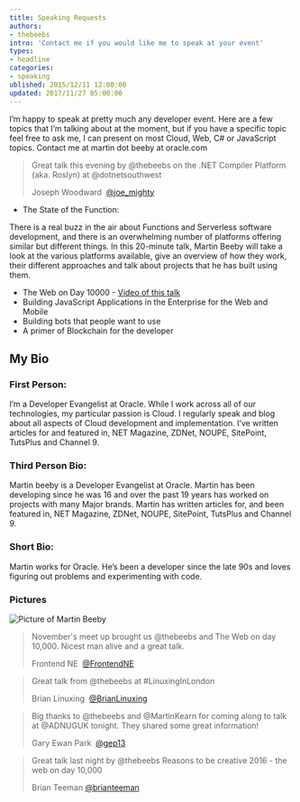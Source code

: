 ```yaml
---
title: Speaking Requests
authors:
- thebeebs
intro: 'Contact me if you would like me to speak at your event'
types:
- headline
categories:
- speaking
ublished: 2015/12/11 12:00:00
updated: 2017/11/27 05:00:00
---
```


I’m happy to speak at pretty much any developer event. Here are a few topics that I’m talking about at the moment, 
but if you have a specific topic feel free to ask me, 
I can present on most Cloud, Web, C# or JavaScript topics. Contact me at martin dot beeby at oracle.com

> Great talk this evening by @thebeebs on the .NET Compiler Platform (aka. Roslyn) at @dotnetsouthwest
> 
> Joseph Woodward 
> [@joe_mighty](https://twitter.com/joe_mighty/status/831253112488878081)

* The State of the Function: 

There is a real buzz in the air about Functions and Serverless software development, and there is an overwhelming number of platforms offering similar but different things. In this 20-minute talk, Martin Beeby will take a look at the various platforms available, give an overview of how they work, their different approaches and talk about projects that he has built using them. 

* The Web on Day 10000 - [Video of this talk](https://www.youtube.com/watch?v=hgcrKRgFpn4)
* Building JavaScript Applications in the Enterprise for the Web and Mobile
* Building bots that people want to use
* A primer of Blockchain for the developer

## My Bio

### First Person:
I’m a Developer Evangelist at Oracle. While I work across all of our technologies, my particular passion is Cloud. I regularly speak and blog about all aspects of Cloud development and implementation. I’ve written articles for and featured in, NET Magazine, ZDNet, NOUPE, SitePoint, TutsPlus and Channel 9.

### Third Person Bio:
Martin beeby is a Developer Evangelist at Oracle. Martin has been developing since he was 16 and over the past 19 years has worked on projects with many Major brands. Martin has written articles for, and been featured in, NET Magazine, ZDNet, NOUPE, SitePoint, TutsPlus and Channel 9.

### Short Bio:
Martin works for Oracle. He’s been a developer since the late 90s and loves figuring out problems and experimenting with code.

### Pictures

![Picture of Martin Beeby](https://pbs.twimg.com/profile_images/913716032736546816/0ue0bBTG_400x400.jpg) 


> November's meet up brought us @thebeebs and The Web on day 10,000. Nicest man alive and a great talk. 
> 
> Frontend NE 
> [@FrontendNE](https://twitter.com/FrontendNE/status/799205507722543104)

> Great talk from @thebeebs at #LinuxingInLondon
> 
> Brian Linuxing 
> [@BrianLinuxing](https://twitter.com/BrianLinuxing/status/865261746579222528)

> Big thanks to @thebeebs and @MartinKearn for coming along to talk at @ADNUGUK tonight. They shared some great information!
>
> Gary Ewan Park 
> [@gep13](https://twitter.com/gep13/status/845039417920307200)

> Great talk last night by @thebeebs Reasons to be creative 2016 - the web on day 10,000 
> 
> Brian Teeman
> [@brianteeman](https://twitter.com/brianteeman/status/830032940834906112)
